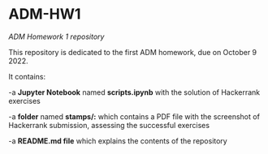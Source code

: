 # ADM-HW1
*ADM Homework 1 repository*


This repository is dedicated to the first ADM homework, due on October 9 2022.



It contains:


-a **Jupyter Notebook** named **scripts.ipynb** with the solution of Hackerrank exercises


-a **folder** named **stamps/:** which contains a PDF file with the screenshot of Hackerrank submission, assessing the successful exercises


-a **README.md file** which explains the contents of the repository
